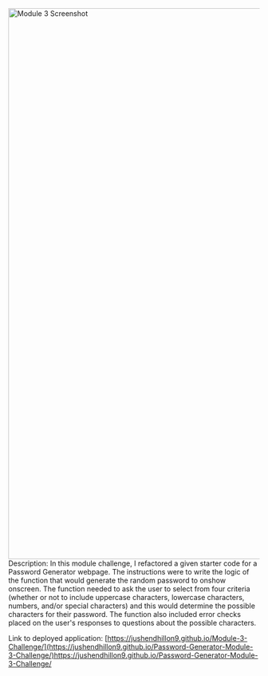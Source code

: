 <img width="1103" alt="Module 3 Screenshot" src="https://github.com/jushendhillon9/Module-3-Challenge/assets/137123520/2951a1bf-c20a-4e47-a842-23a9203af8c9">
Description: In this module challenge, I refactored a given starter code for a Password Generator webpage. The instructions were to write the logic of the function that would generate the random password to onshow onscreen. The function needed to ask the user to select from four criteria (whether or not to include uppercase characters, lowercase characters, numbers, and/or special characters) and this would determine the possible characters for their password. The function also included error checks placed on the user's responses to questions about the possible characters.

Link to deployed application: [https://jushendhillon9.github.io/Module-3-Challenge/](https://jushendhillon9.github.io/Password-Generator-Module-3-Challenge/)https://jushendhillon9.github.io/Password-Generator-Module-3-Challenge/
